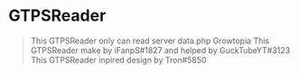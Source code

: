 # GTPSReader
> This GTPSReader only can read server data.php Growtopia
> This GTPSReader make by iFanpS#1827 and helped by GuckTubeYT#3123
> This GTPSReader inpired design by Tron#5850
